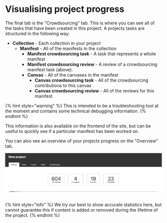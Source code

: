 # Visualising project progress

The final tab is the "Crowdsourcing" tab. This is where you can see all of the tasks that have been created in this project. A projects tasks are structured in the following way:

- **Collection** - Each collection in your project
  - **Manifest** - All of the manifests in the collection
    - **Manifest crowdsourcing task** - A task that represents a whole manifest
    - **Manifest crowdsourcing review** - A review of a crowdsourcing manifest task (above).
    - **Canvas** - All of the canvases in the manifest
      - **Canvas crowdsourcing task** - All of the crowdsourcing contributions to this canvas
      - **Canvas crowdsourcing review** - All of the reviews for this manifest

{% hint style="warning" %}
This is intended to be a troubleshooting tool at the moment and contains some technical debugging information.
{% endhint %}

This information is also available on the frontend of the site, but can be useful to quickly see if a particular manifest has been worked on.

You can also see an overview of your projects progress on the "Overview" tab.

![](</public/assets/image (4).png>)

{% hint style="info" %}
We try our best to show accurate statistics here, but cannot guarantee this if content is added or removed during the lifetime of the project.
{% endhint %}
